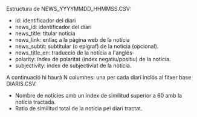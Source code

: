 
Estructura de NEWS_YYYYMMDD_HHMMSS.CSV:
- id: identificador del diari
- news_id: identificador del diari
- news_title: titular notícia
- news_link: enllaç a la pàgina web de la notícia
- news_subtit: subtitular (o epígraf) de la notícia (opcional).
- news_title_en: traducció de la notícia a l'anglés-
- polarity: índex de polaritat (índex negatiu/positiu) de la notícia.
- subjectivity: index de subjectiviat de la notícia.

A continuació hi haurà N columnes: una per cada diari inclós al fitxer base DIARIS.CSV.
- Nombre de notícies amb un índex de similitud superior a 60 amb la notícia tractada.
- Ratio de similitud total de la notícia pel diari tractat.
